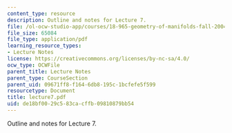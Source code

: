 ```yaml
---
content_type: resource
description: Outline and notes for Lecture 7.
file: /ol-ocw-studio-app/courses/18-965-geometry-of-manifolds-fall-2004/de18bf0029c583cacffb09810879bb54_lecture7.pdf
file_size: 65084
file_type: application/pdf
learning_resource_types:
- Lecture Notes
license: https://creativecommons.org/licenses/by-nc-sa/4.0/
ocw_type: OCWFile
parent_title: Lecture Notes
parent_type: CourseSection
parent_uid: 09671ff8-f164-6db8-195c-1bcfefe5f599
resourcetype: Document
title: lecture7.pdf
uid: de18bf00-29c5-83ca-cffb-09810879bb54
---
```

Outline and notes for Lecture 7.